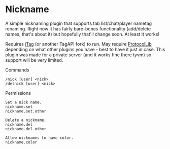 Nickname
=====
A simple nicknaming plugin that supports tab list/chat/player nametag renaming. Right now it has fairly bare-bones functionality (add/delete names, that's about it) but hopefully that'll change soon. At least it works!

Requires [iTag](https://ci.herocc.com/job/iTag-API/) (or another TagAPI fork) to run. May require [ProtocolLib](https://www.spigotmc.org/resources/protocollib.1997/) depending on what other plugins you have - best to have it just in case. This plugin was made for a private server (and it works fine there tyvm) so support will be very limited.

Commands

    /nick [user] <nick>
    /delnick [user] <nick>

Permissions

    Set a nick name.
    nickname.set
    nickname.set.other

    Delete a nickname.
    nickname.del
    nickname.del.other

    Allow nicknames to have color.
    nickname.color